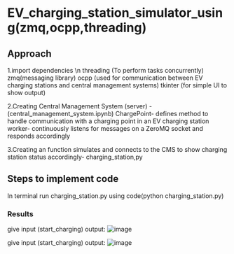 # EV_charging_station_simulator_using(zmq,ocpp,threading)

## Approach
1.import dependencies \n
  threading (To perform tasks concurrently)
  zmq(messaging library)
  ocpp (used for communication between EV charging stations and central management systems)
  tkinter (for simple UI to show output)
  
2.Creating Central Management System (server) - (central_management_system.ipynb)
  ChargePoint- defines method to handle communication with a charging point in an EV charging station
  worker- continuously listens for messages on a ZeroMQ socket and responds accordingly

3.Creating an function simulates and connects to the CMS to show charging station status accordingly- charging_station,py

## Steps to implement code
In terminal run charging_station.py using code(python charging_station.py)

### Results
give input (start_charging)
output:
![image](https://github.com/antonynishioj/EV_charging_station_simulator_using-zmq-ocpp-threading-/assets/157102286/d16c7dcd-f627-430c-9471-dbeb7d9f2da7)


give input (start_charging)
output:
![image](https://github.com/antonynishioj/EV_charging_station_simulator_using-zmq-ocpp-threading-/assets/157102286/ba239d27-1524-4516-a21d-168235bcbb20)
